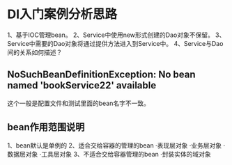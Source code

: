 # DI入门案例分析思路
1、基于IOC管理bean。
2、Service中使用new形式创建的Dao对象不保留。
3、Service中需要的Dao对象将通过提供方法进入到Service中。
4、Service与Dao间的关系如何描述？

## NoSuchBeanDefinitionException: No bean named 'bookService22' available
这个一般是配置文件和测试里面的bean名字不一致。

## bean作用范围说明
1、bean默认是单例的
2、适合交给容器的管理的bean
   ·表现层对象
   ·业务层对象
   ·数据层对象
   ·工具层对象
3、不适合交给容器管理的bean
   ·封装实体的域对象
